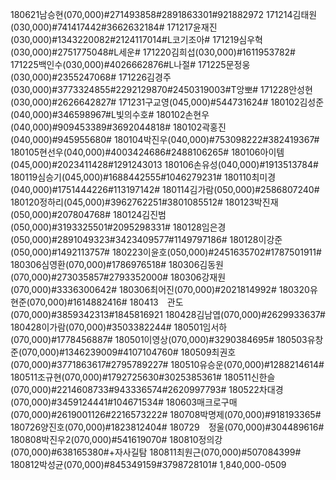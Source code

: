 180621남승현(070,000)#271493858#2891863301#921882972
171214김태원(030,000)#741417442#3662632184#
171217윤재진(030,000)#1343220082#2124117014#L코기조아#
171219심우혁(030,000)#2751775048#L세운#
171220김희섭(030,000)#1611953782#
171225백인수(030,000)#4026662876#L나절#
171225문정웅(030,000)#2355247068#
171226김경주(030,000)#3773324855#2292129870#2450319003#T앙뽀#
171228안성현(030,000)#2626642827#
171231구교영(045,000)#544731624#
180102김성준(040,000)#346598967#L빛의수호#
180102손현우(040,000)#909453389#3692044818#
180102곽홍진(040,000)#945955680#
180104박진우(040,000)#753098222#382419367#
180105현선우(040,000)#4003424686#2488106265#
180106아이템(045,000)#2023411428#1291243013
180106손유성(040,000)#1913513784#
180119심승기(045,000)#1688442555#1046279231#
180110최미경(040,000)#1751444226#113197142# 
180114김가람(050,000)#2586807240#
180120정하리(045,000)#3962762251#3801085512#
180123박진재(050,000)#207804768#
180124김진범(050,000)#3193325501#2095298331#
180128임은경(050,000)#2891049323#3423409577#1149797186#
180128이강준(050,000)#1492113757#
180223이윤호(050,000)#2451635702#1787501911#
180306심영환(070,000)#1786976518#
180306김동원(070,000)#273035857#2793352000#
180306강재원(070,000)#3336300642#
180306최어진(070,000)#2021814992#
180320유현준(070,000)#1614882416#
180413　관도(070,000)#3859342313#1845816921
180428김남엽(070,000)#2629933637#
180428이가람(070,000)#3503382244#
180501임서하(070,000)#1778456887#
180501이영상(070,000)#3290384695#
180503유창준(070,000)#1346239009#4107104760#
180509최권호(070,000)#3771863617#2795789227#
180510유승운(070,000)#1288214614#
180511조규현(070,000)#1792725630#3025385361#
180511신한슬(070,000)#2214608733#943336574#2620997793#
180522차대경(070,000)#3459124441#104671534#
180603매크로구매(070,000)#2619001126#2216573222#
180708박명제(070,000)#918193365#
180726양진호(070,000)#1823812404#
180729　정울(070,000)#304489616#
180808박진우2(070,000)#541619070#
180810정의강(070,000)#638165380#+자사길탐
180811최원근(070,000)#507084399#
180812박성균(070,000)#845349159#3798728101#
1,840,000-0509
